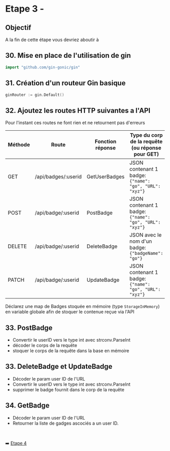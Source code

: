 
# Etape 3 -

## Objectif

A la fin de cette étape vous devriez aboutir à

## 30. Mise en place de l'utilisation de gin

```go
import "github.com/gin-gonic/gin"
```

## 31. Création d'un routeur Gin basique

```go
ginRouter := gin.Default()
```

## 32. Ajoutez les routes HTTP suivantes a l'API

Pour l'instant ces routes ne font rien et ne retournent pas d'erreurs

|Méthode |  Route               | Fonction réponse| Type du corp de la requête (ou réponse pour GET)        |
| ---    | ---                  | ---             | ---                                                     |
|GET     | /api/badges/:userid  | GetUserBadges   | JSON contenant 1 badge: `{"name": "go", "URL": "xyz"}`  |
|POST    | /api/badge/:userid   | PostBadge       | JSON contenant 1 badge: `{"name": "go", "URL": "xyz"}`  |
|DELETE  | /api/badge/:userid   | DeleteBadge     | JSON avec le nom d'un badge: `{"badgeName": "go"}`      |
|PATCH   | /api/badge/:userid   | UpdateBadge     | JSON contenant 1 badge: `{"name": "go", "URL": "xyz"}`  |

Déclarez une map de Badges stoquée en mémoire (type `StorageInMemory`) en variable
globale afin de stoquer le contenue reçue via l'API

## 33. PostBadge

* Convertir le userID vers le type int avec strconv.ParseInt
* décoder le corps de la requête
* stoquer le corps de la requête dans la base en mémoire

## 33. DeleteBadge et UpdateBadge

* Décoder le param user ID de l'URL
* Convertir le userID vers le type int avec strconv.ParseInt
* supprimer le badge fournit dans le corp de la requête

## 34. GetBadge

* Décoder le param user ID de l'URL
* Retourner la liste de gadges ascociés a un user ID.

<br>

➡️ [Etape 4](../etape_04/README.md)
